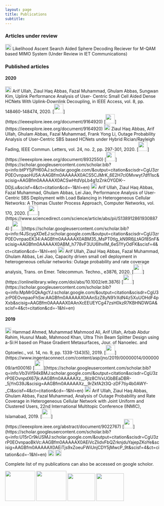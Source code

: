 ```yaml
---
layout: page
title: Publications
subtitle: 
---
```




### Articles under review

<img src="../img/journal-article.png" height="20px">
Likelihood Ascent Search Aided Sphere Decoding Reciever for M-QAM based MIMO System (Under Review in IET Communications)

### Published articles

#### 2020

<img src="../img/journal-article.png" height="20px">
Arif Ullah, Ziaul Haq Abbas, Fazal Muhammad, Ghulam Abbas, Sungwan Kim, Uplink Performance Analysis of User- Centric
Small Cell Aided Dense HCNets With Uplink-Downlink Decoupling, in IEEE Access, vol. 8, pp. 148460-148474, 2020. [<img src="../img/pdf.png" height="30px">](https://ieeexplore.ieee.org/document/9164920)  [<img src="../img/bib.png" height="30px">](https://ieeexplore.ieee.org/document/9164920)

<img src="../img/journal-article.png" height="20px">
Ziaul Haq Abbas, Arif Ullah, Ghulam Abbas, Fazal Muhammad, Frank Yong Li, Outage Probability Analysis of User-Centric SBS based HCNets under Hybrid Rician/Rayleigh Fading, IEEE Commun. Letters, vol. 24, no. 2, pp. 297-301, 2020. [<img src="../img/pdf.png" height="30px">](https://ieeexplore.ieee.org/document/8932550) [<img src="../img/bib.png" height="30px">](https://scholar.googleusercontent.com/scholar.bib?q=info:btPY5jPH60AJ:scholar.google.com/&output=citation&scisdr=CgU3zrP0EOvnpaoHU5A:AAGBfm0AAAAAX0ACS5CJMrK_6E2H7cl0Mvwyt7dfl1sc&scisig=AAGBfm0AAAAAX0ACSwHtdVpLb4g1zZnkOYGDK--DDjLu&scisf=4&ct=citation&cd=-1&hl=en)

<img src="../img/journal-article.png" height="20px">
Arif Ullah, Ziaul Haq Abbas, Fazal Muhammad, Ghulam Abbas, Lei Jiao, Performance Analysis of User-Centric SBS Deployment with Load Balancing in Heterogeneous Cellular Networks: A Thomas Cluster Process Approach, Computer Networks, vol. 170, 2020. [<img src="../img/pdf.png" height="30px">](https://www.sciencedirect.com/science/article/abs/pii/S1389128619308874) [<img src="../img/bib.png" height="30px">](https://scholar.googleusercontent.com/scholar.bib?q=info:f4JScygXDeEJ:scholar.google.com/&output=citation&scisdr=CgU3zrP0EOvnpaoEK34:AAGBfm0AAAAAX0ABM35_MsPT0tIg_kN9R6jLtAGf8SnF&scisig=AAGBfm0AAAAAX0ABM_h778vF3UU6lhvIM_6eS1YyOdFK&scisf=4&ct=citation&cd=-1&hl=en)

<img src="../img/journal-article.png" height="20px">
Arif Ullah, Ziaul Haq Abbas, Fazal Muhammad, Ghulam Abbas, Lei Jiao, Capacity driven small cell deployment in heterogeneous cellular networks: Outage probability and rate coverage analysis, Trans. on Emer. Telecommun. Techno., e3876, 2020. [<img src="../img/pdf.png" height="30px">](https://onlinelibrary.wiley.com/doi/abs/10.1002/ett.3876) [<img src="../img/bib.png" height="30px">](https://scholar.googleusercontent.com/scholar.bib?q=info:MpMrGQkAgcYJ:scholar.google.com/&output=citation&scisdr=CgU3zrP0EOvnpaoFhSw:AAGBfm0AAAAAX0AAnSzZ8yN91rXdN4z5XuUOHdF4pXxb&scisig=AAGBfm0AAAAAX0AAnXcEEUEYCg47zsH0kzR7KBHNDWGA&scisf=4&ct=citation&cd=-1&hl=en)

#### 2019

<img src="../img/journal-article.png" height="20px">
Hammad Ahmed, Muhammad Mahmood Ali, Arif Ullah, Arbab Abdur Rahim, Husnul Maab, Mahmood Khan, Ultra Thin Beam Splitter Design using a-Si:H based on Phase Gradient Metasurfaces, Jour. of Nanoelec. and Optoelec., vol. 14, no. 9, pp. 1339-1343(5), 2019. [<img src="../img/pdf.png" height="30px">](https://www.ingentaconnect.com/content/asp/jno/2019/00000014/00000009/art00016) [<img src="../img/bib.png" height="30px">](https://scholar.googleusercontent.com/scholar.bib?q=info:Vb3Vif94kBMJ:scholar.google.com/&output=citation&scisdr=CgU3zrP0EOvnpdX67jk:AAGBfm0AAAAAXz__9jlz8ClVxUGbBEaDBR-_5jYnG39J&scisig=AAGBfm0AAAAAXz__9rZkfA2t3Q-zDF7tiy4b0AWY-_Cl&scisf=4&ct=citation&cd=-1&hl=en)

<img src="../img/conference-paper.png" height="20px">
Arif Ullah, Ziaul Haq Abbas, Ghulam Abbas, Fazal Muhammad, Analysis of Outage Probability and Rate Coverage in Heterogeneous Cellular Network with Joint Uniform and Clustered Users, 22nd International Multitopic Conference (INMIC), Islamabad, 2019. [<img src="../img/pdf.png" height="30px">](https://ieeexplore.ieee.org/abstract/document/9022767)  [<img src="../img/bib.png" height="30px">](https://scholar.googleusercontent.com/scholar.bib?q=info:U15rCr9kUSMJ:scholar.google.com/&output=citation&scisdr=CgU3zrP0EOvnpaoBkVc:AAGBfm0AAAAAX0AEiVcZlidvFbQZrknjduYajepZKoYe&scisig=AAGBfm0AAAAAX0AEiTjs9xZoeuFWiUnjCDY5jMwcP_9t&scisf=4&ct=citation&cd=-1&hl=en)


<img src="../img/workshop-paper.png" height="20px">


<img src="../img/book-chapter.png" height="20px">



Complete list of my publications can also be accessed on google scholor.


[<img src="../img/googlescholor.png" height="98px">](https://scholar.google.com/citations?user=gktHbTcAAAAJ&hl=en)
[<img src="../img/researchgate.png" height="98px">](https://www.researchgate.net/profile/Arif_Ullah_Khan3)
[<img src="../img/orcid.png" height="90px">](https://orcid.org/0000-0002-0555-6644)
[<img src="../img/linkedin.png" height="90px">](https://www.linkedin.com/in/arifullah012/)








































